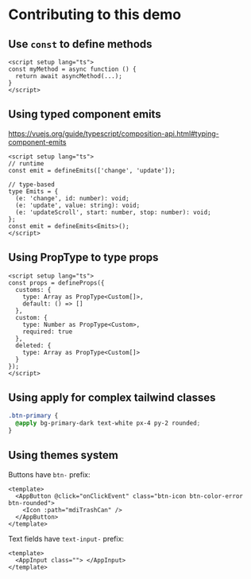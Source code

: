 # Contributing to this demo

## Use `const` to define methods

```vue
<script setup lang="ts">
const myMethod = async function () {
  return await asyncMethod(...);
}
</script>
```

## Using typed component emits

https://vuejs.org/guide/typescript/composition-api.html#typing-component-emits

```vue
<script setup lang="ts">
// runtime
const emit = defineEmits(['change', 'update']);

// type-based
type Emits = {
  (e: 'change', id: number): void;
  (e: 'update', value: string): void;
  (e: 'updateScroll', start: number, stop: number): void;
};
const emit = defineEmits<Emits>();
</script>
```

## Using PropType to type props

```vue
<script setup lang="ts">
const props = defineProps({
  customs: {
    type: Array as PropType<Custom[]>,
    default: () => []
  },
  custom: {
    type: Number as PropType<Custom>,
    required: true
  },
  deleted: {
    type: Array as PropType<Custom[]>
  }
});
</script>
```

## Using apply for complex tailwind classes

```css
.btn-primary {
  @apply bg-primary-dark text-white px-4 py-2 rounded;
}
```

## Using themes system

Buttons have `btn-` prefix:

```vue
<template>
  <AppButton @click="onClickEvent" class="btn-icon btn-color-error btn-rounded">
    <Icon :path="mdiTrashCan" />
  </AppButton>
</template>
```

Text fields have `text-input-` prefix:

```vue
<template>
  <AppInput class=""> </AppInput>
</template>
```
